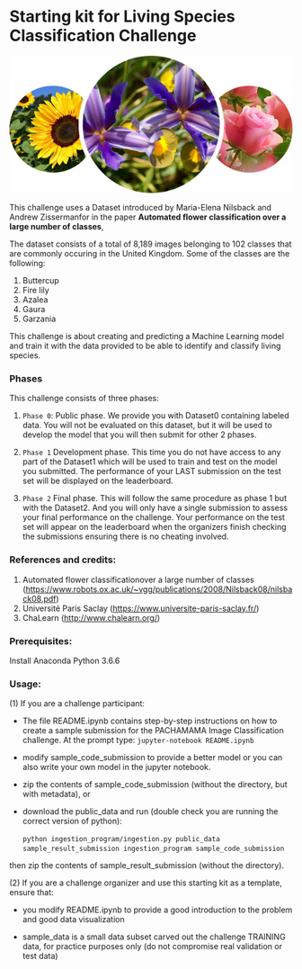 # Starting kit for Living Species Classification Challenge

![plot](./overview_image.png)

This challenge uses a Dataset introduced by Maria-Elena Nilsback and Andrew Zissermanfor in the paper **Automated  flower  classification  over  a  large number  of  classes**,  
 
 
The dataset consists of a total of 8,189 images belonging to 102 classes that  are  commonly  occuring  in  the  United  Kingdom. Some of the classes are the following:

1. Buttercup
2. Fire lily
3. Azalea
4. Gaura
5. Garzania

    
This challenge is about creating and predicting a Machine Learning model and train it with the data provided to be able to identify and classify living species.


### Phases
This challenge consists of three phases:  

1. `Phase 0`: 
Public phase. We provide you with Dataset0 containing labeled data. You will not be evaluated on this dataset, but it will be used to develop the model that you will then submit for other 2 phases.

1. `Phase 1`
Development phase. This time you do not have access to any part of the Dataset1 which will be used to train and test on the model you submitted. The performance of your LAST submission on the test set will be displayed on the leaderboard.

2. `Phase 2`
Final phase. This will follow the same procedure as phase 1 but with the Dataset2. And you will only have a single submission to assess your final performance on the challenge.
Your performance on the test set will appear on the leaderboard when the organizers finish checking the submissions ensuring there is no cheating involved. 
    
    

### References and credits: 

 
1. Automated  flower  classificationover  a  large  number  of  classes (https://www.robots.ox.ac.uk/~vgg/publications/2008/Nilsback08/nilsback08.pdf)       
2. Université Paris Saclay (https://www.universite-paris-saclay.fr/)
3. ChaLearn (http://www.chalearn.org/)


### Prerequisites:
Install Anaconda Python 3.6.6 


### Usage:

(1) If you are a challenge participant:

- The file README.ipynb contains step-by-step instructions on how to create a sample submission for the PACHAMAMA Image Classification challenge. 
At the prompt type:
`jupyter-notebook README.ipynb`

- modify sample_code_submission to provide a better model or you can also write your own model in the jupyter notebook.

- zip the contents of sample_code_submission (without the directory, but with metadata), or

- download the public_data and run (double check you are running the correct version of python):

  `python ingestion_program/ingestion.py public_data sample_result_submission ingestion_program sample_code_submission`

then zip the contents of sample_result_submission (without the directory).

(2) If you are a challenge organizer and use this starting kit as a template, ensure that:

- you modify README.ipynb to provide a good introduction to the problem and good data visualization

- sample_data is a small data subset carved out the challenge TRAINING data, for practice purposes only (do not compromise real validation or test data)
